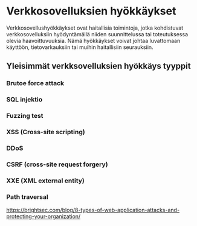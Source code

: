 # Verkkosovelluksien hyökkäykset

Verkkosovellushyökkäykset ovat haitallisia toimintoja, jotka kohdistuvat verkkosovelluksiin hyödyntämällä niiden suunnittelussa tai toteutuksessa olevia haavoittuvuuksia. Nämä hyökkäykset voivat johtaa luvattomaan käyttöön, tietovarkauksiin tai muihin haitallisiin seurauksiin.

## Yleisimmät verkksovelluksien hyökkäys tyyppit
### Brutoe force attack
### SQL injektio
### Fuzzing test
### XSS (Cross-site scripting)
### DDoS
### CSRF (cross-site request forgery)
### XXE (XML external entity)
### Path traversal

https://brightsec.com/blog/8-types-of-web-application-attacks-and-protecting-your-organization/



